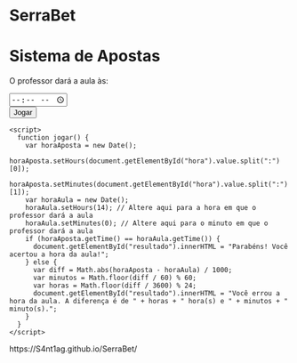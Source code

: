 # SerraBet
<!DOCTYPE html>
<html>
  <head>
    <meta charset="UTF-8">
    <title>SerraBet</title>
  </head>
  <body>
    <h1>Sistema de Apostas</h1>
    <p>O professor dará a aula às:</p>
    <input type="time" id="hora" name="hora">
    <br>
    <button onclick="jogar()">Jogar</button>
    <br>
    <p id="resultado"></p>

    <script>
      function jogar() {
        var horaAposta = new Date();
        horaAposta.setHours(document.getElementById("hora").value.split(":")[0]);
        horaAposta.setMinutes(document.getElementById("hora").value.split(":")[1]);
        var horaAula = new Date();
        horaAula.setHours(14); // Altere aqui para a hora em que o professor dará a aula
        horaAula.setMinutes(0); // Altere aqui para o minuto em que o professor dará a aula
        if (horaAposta.getTime() == horaAula.getTime()) {
          document.getElementById("resultado").innerHTML = "Parabéns! Você acertou a hora da aula!";
        } else {
          var diff = Math.abs(horaAposta - horaAula) / 1000;
          var minutos = Math.floor(diff / 60) % 60;
          var horas = Math.floor(diff / 3600) % 24;
          document.getElementById("resultado").innerHTML = "Você errou a hora da aula. A diferença é de " + horas + " hora(s) e " + minutos + " minuto(s).";
        }
      }
    </script>
  </body>
</html>
https://S4nt1ag.github.io/SerraBet/
